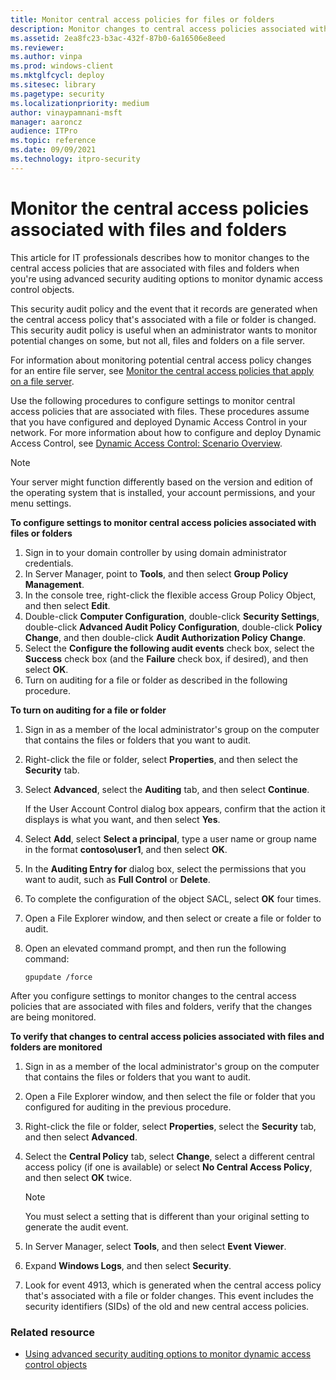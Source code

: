```yaml
---
title: Monitor central access policies for files or folders
description: Monitor changes to central access policies associated with files and folders, when using advanced security auditing options for dynamic access control objects.
ms.assetid: 2ea8fc23-b3ac-432f-87b0-6a16506e8eed
ms.reviewer:
ms.author: vinpa
ms.prod: windows-client
ms.mktglfcycl: deploy
ms.sitesec: library
ms.pagetype: security
ms.localizationpriority: medium
author: vinaypamnani-msft
manager: aaroncz
audience: ITPro
ms.topic: reference
ms.date: 09/09/2021
ms.technology: itpro-security
---
```


# Monitor the central access policies associated with files and folders


This article for IT professionals describes how to monitor changes to the central access policies that are associated with files and folders when you're using advanced security auditing options to monitor dynamic access control objects.

This security audit policy and the event that it records are generated when the central access policy that's associated with a file or folder is changed. This security audit policy is useful when an administrator wants to monitor potential changes on some, but not all, files and folders on a file server.

For information about monitoring potential central access policy changes for an entire file server, see [Monitor the central access policies that apply on a file server](monitor-the-central-access-policies-that-apply-on-a-file-server.md).

Use the following procedures to configure settings to monitor central access policies that are associated with files. These procedures assume that you have configured and deployed Dynamic Access Control in your network. For more information about how to configure and deploy Dynamic Access Control, see [Dynamic Access Control: Scenario Overview](/windows-server/identity/solution-guides/dynamic-access-control--scenario-overview).

> [!NOTE]
> Your server might function differently based on the version and edition of the operating system that is installed, your account permissions, and your menu settings.

**To configure settings to monitor central access policies associated with files or folders**

1.  Sign in to your domain controller by using domain administrator credentials.
2.  In Server Manager, point to **Tools**, and then select **Group Policy Management**.
3.  In the console tree, right-click the flexible access Group Policy Object, and then select **Edit**.
4.  Double-click **Computer Configuration**, double-click **Security Settings**, double-click **Advanced Audit Policy Configuration**, double-click **Policy Change**, and then double-click **Audit Authorization Policy Change**.
5.  Select the **Configure the following audit events** check box, select the **Success** check box (and the **Failure** check box, if desired), and then select **OK**.
6.  Turn on auditing for a file or folder as described in the following procedure.

**To turn on auditing for a file or folder**

1.  Sign in as a member of the local administrator's group on the computer that contains the files or folders that you want to audit.
2.  Right-click the file or folder, select **Properties**, and then select the **Security** tab.
3.  Select **Advanced**, select the **Auditing** tab, and then select **Continue**.

    If the User Account Control dialog box appears, confirm that the action it displays is what you want, and then select **Yes**.

4.  Select **Add**, select **Select a principal**, type a user name or group name in the format **contoso\\user1**, and then select **OK**.
5.  In the **Auditing Entry for** dialog box, select the permissions that you want to audit, such as **Full Control** or **Delete**.
6.  To complete the configuration of the object SACL, select **OK** four times.
7.  Open a File Explorer window, and then select or create a file or folder to audit.
8.  Open an elevated command prompt, and then run the following command:

    `gpupdate /force`

After you configure settings to monitor changes to the central access policies that are associated with files and folders, verify that the changes are being monitored.

**To verify that changes to central access policies associated with files and folders are monitored**

1.  Sign in as a member of the local administrator's group on the computer that contains the files or folders that you want to audit.
2.  Open a File Explorer window, and then select the file or folder that you configured for auditing in the previous procedure.
3.  Right-click the file or folder, select **Properties**, select the **Security** tab, and then select **Advanced**.
4.  Select the **Central Policy** tab, select **Change**, select a different central access policy (if one is available) or select **No Central Access Policy**, and then select **OK** twice.
    > [!NOTE]
    > You must select a setting that is different than your original setting to generate the audit event.

5.  In Server Manager, select **Tools**, and then select **Event Viewer**.
6.  Expand **Windows Logs**, and then select **Security**.
7.  Look for event 4913, which is generated when the central access policy that's associated with a file or folder changes. This event includes the security identifiers (SIDs) of the old and new central access policies.

### Related resource

- [Using advanced security auditing options to monitor dynamic access control objects](using-advanced-security-auditing-options-to-monitor-dynamic-access-control-objects.md)